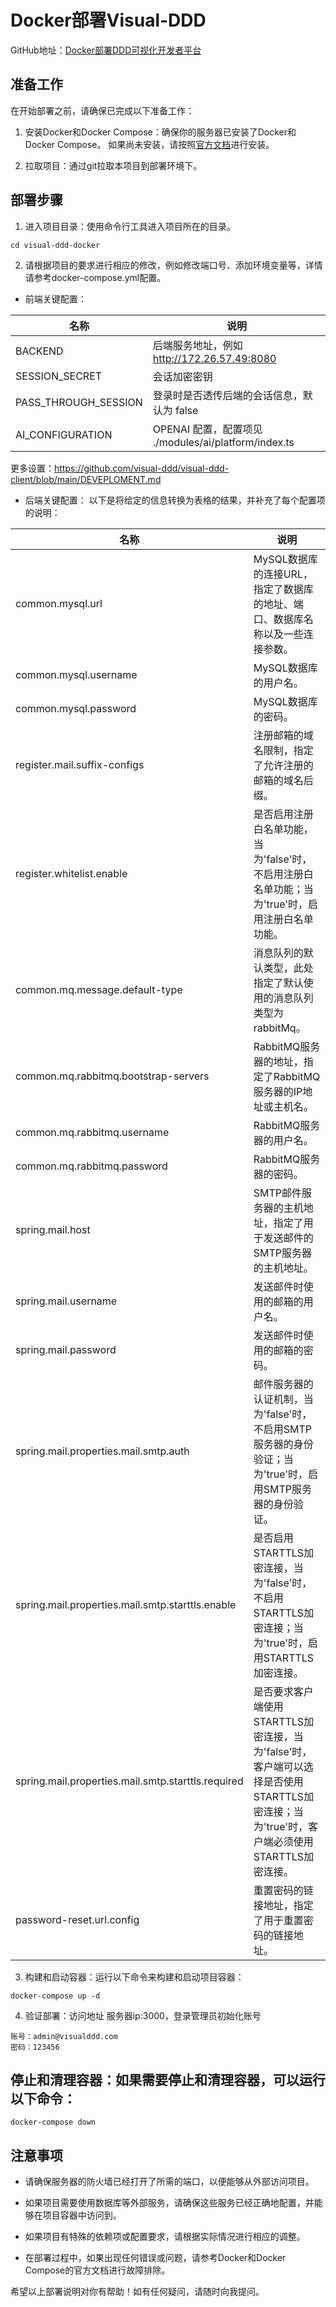 # Docker部署Visual-DDD

GitHub地址：[Docker部署DDD可视化开发者平台](https://github.com/visual-ddd/visual-ddd-docker)

## 准备工作

在开始部署之前，请确保已完成以下准备工作：

1. 安装Docker和Docker Compose：确保你的服务器已安装了Docker和Docker Compose。
   如果尚未安装，请按照[官方文档](https://docs.docker.com/engine/install/centos/)进行安装。

2. 拉取项目：通过git拉取本项目到部署环境下。

## 部署步骤

1. 进入项目目录：使用命令行工具进入项目所在的目录。

``` shell
cd visual-ddd-docker
```

2. 请根据项目的要求进行相应的修改，例如修改端口号、添加环境变量等，详情请参考docker-compose.yml配置。

- 前端关键配置：

| 名称                   | 说明                                            |
|----------------------|-----------------------------------------------|
| BACKEND              | 后端服务地址，例如 http://172.26.57.49:8080            |
| SESSION_SECRET       | 会话加密密钥                                        |
| PASS_THROUGH_SESSION | 登录时是否透传后端的会话信息，默认为 false                      |
| AI_CONFIGURATION     | OPENAI 配置，配置项见 ./modules/ai/platform/index.ts |

更多设置：https://github.com/visual-ddd/visual-ddd-client/blob/main/DEVEPLOMENT.md

- 后端关键配置：
  以下是将给定的信息转换为表格的结果，并补充了每个配置项的说明：

| 名称                                                 | 说明                                                                                      |
|----------------------------------------------------|-----------------------------------------------------------------------------------------|
| common.mysql.url                                   | MySQL数据库的连接URL，指定了数据库的地址、端口、数据库名称以及一些连接参数。                                              |
| common.mysql.username                              | MySQL数据库的用户名。                                                                           |
| common.mysql.password                              | MySQL数据库的密码。                                                                            |
| register.mail.suffix-configs                       | 注册邮箱的域名限制，指定了允许注册的邮箱的域名后缀。                                                              |
| register.whitelist.enable                          | 是否启用注册白名单功能，当为'false'时，不启用注册白名单功能；当为'true'时，启用注册白名单功能。                                  |
| common.mq.message.default-type                     | 消息队列的默认类型，此处指定了默认使用的消息队列类型为rabbitMq。                                                    |
| common.mq.rabbitmq.bootstrap-servers               | RabbitMQ服务器的地址，指定了RabbitMQ服务器的IP地址或主机名。                                                 |
| common.mq.rabbitmq.username                        | RabbitMQ服务器的用户名。                                                                        |
| common.mq.rabbitmq.password                        | RabbitMQ服务器的密码。                                                                         |
| spring.mail.host                                   | SMTP邮件服务器的主机地址，指定了用于发送邮件的SMTP服务器的主机地址。                                                  |
| spring.mail.username                               | 发送邮件时使用的邮箱的用户名。                                                                         |
| spring.mail.password                               | 发送邮件时使用的邮箱的密码。                                                                          |
| spring.mail.properties.mail.smtp.auth              | 邮件服务器的认证机制，当为'false'时，不启用SMTP服务器的身份验证；当为'true'时，启用SMTP服务器的身份验证。                         |
| spring.mail.properties.mail.smtp.starttls.enable   | 是否启用STARTTLS加密连接，当为'false'时，不启用STARTTLS加密连接；当为'true'时，启用STARTTLS加密连接。                   |
| spring.mail.properties.mail.smtp.starttls.required | 是否要求客户端使用STARTTLS加密连接，当为'false'时，客户端可以选择是否使用STARTTLS加密连接；当为'true'时，客户端必须使用STARTTLS加密连接。 |
| password-reset.url.config                          | 重置密码的链接地址，指定了用于重置密码的链接地址。                                                               |

3. 构建和启动容器：运行以下命令来构建和启动项目容器：

```shell
docker-compose up -d
```

4. 验证部署：访问地址 服务器ip:3000，登录管理员初始化账号
```
账号：admin@visualddd.com
密码：123456
```

## 停止和清理容器：如果需要停止和清理容器，可以运行以下命令：

```shell
docker-compose down
```

## 注意事项

- 请确保服务器的防火墙已经打开了所需的端口，以便能够从外部访问项目。

- 如果项目需要使用数据库等外部服务，请确保这些服务已经正确地配置，并能够在项目容器中访问到。

- 如果项目有特殊的依赖项或配置要求，请根据实际情况进行相应的调整。

- 在部署过程中，如果出现任何错误或问题，请参考Docker和Docker Compose的官方文档进行故障排除。

希望以上部署说明对你有帮助！如有任何疑问，请随时向我提问。
